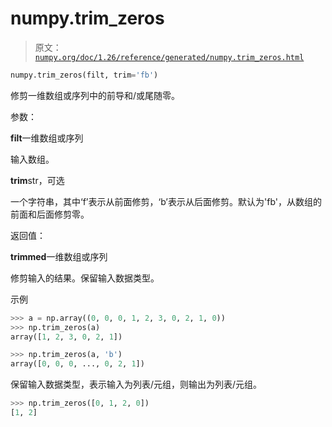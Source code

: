 # numpy.trim_zeros

> 原文：[`numpy.org/doc/1.26/reference/generated/numpy.trim_zeros.html`](https://numpy.org/doc/1.26/reference/generated/numpy.trim_zeros.html)

```py
numpy.trim_zeros(filt, trim='fb')
```

修剪一维数组或序列中的前导和/或尾随零。

参数：

**filt**一维数组或序列

输入数组。

**trim**str，可选

一个字符串，其中‘f’表示从前面修剪，‘b’表示从后面修剪。默认为'fb'，从数组的前面和后面修剪零。

返回值：

**trimmed**一维数组或序列

修剪输入的结果。保留输入数据类型。

示例

```py
>>> a = np.array((0, 0, 0, 1, 2, 3, 0, 2, 1, 0))
>>> np.trim_zeros(a)
array([1, 2, 3, 0, 2, 1]) 
```

```py
>>> np.trim_zeros(a, 'b')
array([0, 0, 0, ..., 0, 2, 1]) 
```

保留输入数据类型，表示输入为列表/元组，则输出为列表/元组。

```py
>>> np.trim_zeros([0, 1, 2, 0])
[1, 2] 
```
